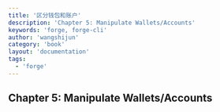 ```yaml
---
title: '区分钱包和账户'
description: 'Chapter 5: Manipulate Wallets/Accounts'
keywords: 'forge, forge-cli'
author: 'wangshijun'
category: 'book'
layout: 'documentation'
tags:
  - 'forge'
---
```


## Chapter 5: Manipulate Wallets/Accounts
